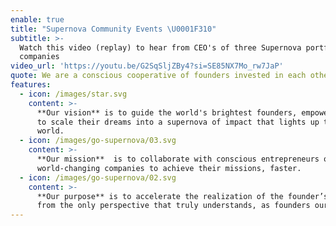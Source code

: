```yaml
---
enable: true
title: "Supernova Community Events \U0001F310"
subtitle: >-
  Watch this video (replay) to hear from CEO's of three Supernova portfolio
  companies
video_url: 'https://youtu.be/G2SqSljZBy4?si=SE85NX7Mo_rw7JaP'
quote: We are a conscious cooperative of founders invested in each other’s success
features:
  - icon: /images/star.svg
    content: >-
      **Our vision** is to guide the world's brightest founders, empowering them
      to scale their dreams into a supernova of impact that lights up the
      world. 
  - icon: /images/go-supernova/03.svg
    content: >-
      **Our mission**  is to collaborate with conscious entrepreneurs of
      world-changing companies to achieve their missions, faster.
  - icon: /images/go-supernova/02.svg
    content: >-
      **Our purpose** is to accelerate the realization of the founder’s vision -
      from the only perspective that truly understands, as founders ourselves.
---
```


